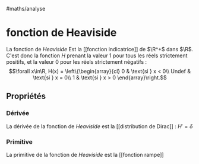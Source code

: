 #maths/analyse 
# fonction de Heaviside
La fonction de _Heaviside_ Est la [[fonction indicatrice]] de $\R^+$ dans $\R$.
C'est donc la fonction $H$ prenant la valeur $1$ pour tous les réels strictement positifs, et la valeur $0$ pour les réels strictement négatifs :
$$\forall x\in\R, H(x) = \left\{\begin{array}{cl}
0     & \text{si } x < 0\\
Undef & \text{si } x = 0\\
1     & \text{si } x > 0
\end{array}\right.$$


## Propriétés

### Dérivée
La dérivée de la fonction de _Heaviside_ est la [[distribution de Dirac]] : $H' = \delta$

### Primitive
La primitive de la fonction de _Heaviside_ est la [[fonction rampe]]